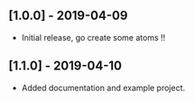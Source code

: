 ## [1.0.0] - 2019-04-09

- Initial release, go create some atoms !!

## [1.1.0] - 2019-04-10

- Added documentation and example project.
